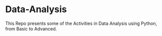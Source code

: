 # Data-Analysis
This Repo presents some of the Activities in Data Analysis using Python, from Basic to Advanced.

